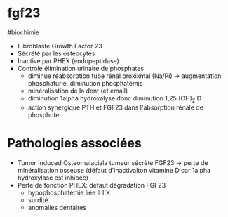 # fgf23
#biochimie 


- Fibroblaste Growth Factor 23 
- Sécrété par les ostéocytes 
- Inactivé par PHEX (endopeptidase) 
- Controle élimination urinaire de phosphates 
    - diminue réabsorption tube rénal proxixmal (Na/Pi) -> augmentation phosphaturie, diminution phosphatémie 
    - minéralisation de la dent (et email) 
    - diminution 1alpha hydroxalyse donc diminution 1,25 (OH)<sub>2</sub> D 
    - action synergique PTH et FGF23 dans l'absorption rénale de phosphote 


# Pathologies associées


- Tumor Induced Osteomalaciala tumeur sécrète FGF23 -> perte de minéralisation osseuse (défaut d'inactivaiton vitamine D car 1alpha hydroxylase est inhibée) 
- Perte de fonction PHEX: défaut dégradation FGF23 
    - hypophosphatémie liée à l'X 
    - surdité 
    - anomalies dentaires 

